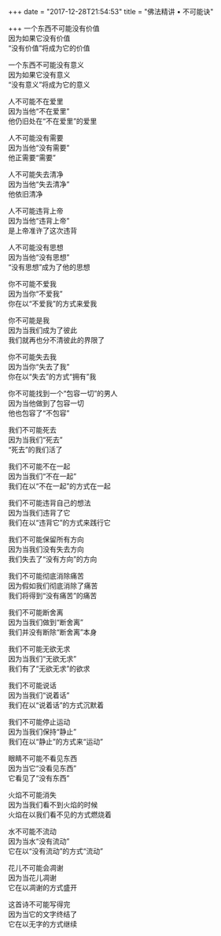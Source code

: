+++
date = "2017-12-28T21:54:53"
title = "佛法精讲 • 不可能诀"

+++
一个东西不可能没有价值  
因为如果它没有价值  
“没有价值”将成为它的价值  
  
一个东西不可能没有意义  
因为如果它没有意义  
“没有意义”将成为它的意义  
  
人不可能不在爱里  
因为当他“不在爱里”  
他仍旧处在“不在爱里”的爱里  
  
人不可能没有需要  
因为当他“没有需要”  
他正需要“需要”  
  
人不可能失去清净  
因为当他“失去清净”  
他依旧清净  
  
人不可能违背上帝  
因为当他“违背上帝”  
是上帝准许了这次违背  
  
人不可能没有思想  
因为当他“没有思想”  
“没有思想”成为了他的思想  
  
你不可能不爱我  
因为当你“不爱我”  
你在以“不爱我”的方式来爱我  
  
你不可能是我  
因为当我们成为了彼此  
我们就再也分不清彼此的界限了  
  
你不可能失去我  
因为当你“失去了我”  
你在以“失去”的方式“拥有”我  
  
你不可能找到一个“包容一切”的男人  
因为当他做到了包容一切  
他也包容了“不包容”  
  
我们不可能死去  
因为当我们“死去”  
“死去”的我们活了  
  
我们不可能不在一起  
因为当我们“不在一起”  
我们在以“不在一起”的方式在一起  
  
我们不可能违背自己的想法  
因为当我们违背了它  
我们在以“违背它”的方式来践行它  
  
我们不可能保留所有方向  
因为当我们没有失去方向  
我们失去了“没有方向”的方向  
  
我们不可能彻底消除痛苦  
因为假如我们彻底消除了痛苦  
我们将得到“没有痛苦”的痛苦  
  
我们不可能断舍离  
因为当我们做到“断舍离”  
我们并没有断除“断舍离”本身  
  
我们不可能无欲无求  
因为当我们“无欲无求”  
我们有了“无欲无求”的欲求  
  
我们不可能说话  
因为当我们“说着话”  
我们在以“说着话”的方式沉默着  
  
我们不可能停止运动  
因为当我们保持“静止”  
我们在以“静止”的方式来“运动”  
  
眼睛不可能不看见东西  
因为当它“没看见东西”  
它看见了“没有东西”  
  
火焰不可能消失  
因为当我们看不到火焰的时候  
火焰在以我们看不见的方式燃烧着  
  
水不可能不流动  
因为当水“没有流动”  
它在以“没有流动”的方式“流动”  
  
花儿不可能会凋谢  
因为当花儿凋谢  
它在以凋谢的方式盛开  
  
这首诗不可能写得完  
因为当它的文字终结了  
它在以无字的方式继续